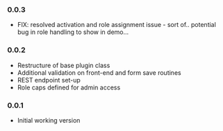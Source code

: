 ### 0.0.3 ###

* FIX: resolved activation and role assignment issue - sort of.. potential bug in role handling to show in demo...

### 0.0.2 ###

* Restructure of base plugin class
* Additional validation on front-end and form save routines
* REST endpoint set-up
* Role caps defined for admin access 

### 0.0.1 ###

* Initial working version
